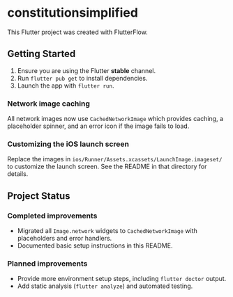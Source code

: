 # constitutionsimplified

This Flutter project was created with FlutterFlow.

## Getting Started

1. Ensure you are using the Flutter **stable** channel.
2. Run `flutter pub get` to install dependencies.
3. Launch the app with `flutter run`.

### Network image caching

All network images now use `CachedNetworkImage` which provides caching, a placeholder spinner, and an error icon if the image fails to load.

### Customizing the iOS launch screen

Replace the images in `ios/Runner/Assets.xcassets/LaunchImage.imageset/` to customize the launch screen. See the README in that directory for details.

## Project Status

### Completed improvements

- Migrated all `Image.network` widgets to `CachedNetworkImage` with placeholders
  and error handlers.
- Documented basic setup instructions in this README.

### Planned improvements

- Provide more environment setup steps, including `flutter doctor` output.
- Add static analysis (`flutter analyze`) and automated testing.
